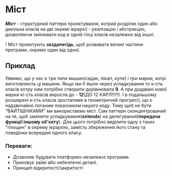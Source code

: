  # Міст
 
 ***_Міст_*** - структурний паттерн проектування, котрий розділяє  один або декілька класів на дві окремі ієрархії - реалізацію і абстракцію,
  дозволяючи змінювати код в одній гілці класів незалежно від іншої. 
 
 ! Міст проектують **заздалегідь**, щоб розвивати великі частини програми, окремо один від одної.
 
## Приклад
Уявимо, що у нас є три типи машин(седан, пікап, купе) і три марки, котрі виготовляють ці машини. Якщо ми б йшли через успадкування то к-сть класів 
котру нам потрібно створити дорівнювала **9**. А при додавані нової марки кі-сть класів виросла до - **12**(ДО 12 КАРЛ!!!!!).
 І в подальшому розширені к-сть класів зростатиме в геометричній прогресії, що є надзвичайно поганим показником нашого коду.
 Тому щоб не бути "ВАЙТІШНІКАМИ" ми використаємо міст.
 Сам паттерн сконцентрований на те, щоб замінити успадкування(**extends**) на делегування(**передача функції іншому об'єкту**).
 Для цього потрібно виділити одну з таких "площин" в окрему ієрархію, замість збереження його стану та поведінки всередині одного класу.
  

### Переваги:
 - Дозволяє будувати платформо-незалежні програми.
 - Приховує зайві або небезпечні деталі.
 - Принцип відкритості/закритості


